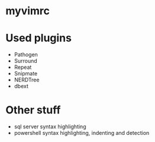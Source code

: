 myvimrc
=======

# Used plugins

* Pathogen
* Surround
* Repeat
* Snipmate
* NERDTree
* dbext

# Other stuff

* sql server syntax highlighting
* powershell syntax highlighting, indenting and detection
